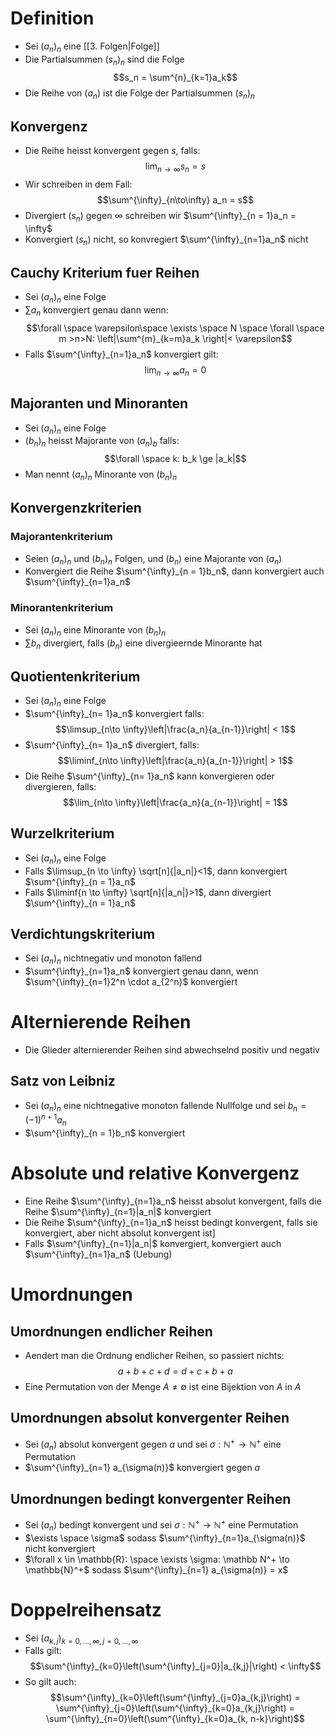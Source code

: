 # Definition
- Sei $(a_n)_n$ eine [[3. Folgen|Folge]]
- Die Partialsummen $(s_n)_n$ sind die Folge 
$$s_n = \sum^{n}_{k=1}a_k$$
- Die Reihe von $(a_n)$ ist die Folge der Partialsummen $(s_n)_n$
## Konvergenz
- Die Reihe heisst konvergent gegen $s$, falls:
$$\lim_{n\to\infty}s_n=s$$
- Wir schreiben in dem Fall:
$$\sum^{\infty}_{n\to\infty} a_n = s$$
- Divergiert $(s_n)$ gegen $\infty$ schreiben wir $\sum^{\infty}_{n = 1}a_n = \infty$
- Konvergiert $(s_n)$ nicht, so konvregiert $\sum^{\infty}_{n=1}a_n$ nicht
## Cauchy Kriterium fuer Reihen 
- Sei $(a_n)_n$ eine Folge
- $\sum {a_n}$ konvergiert genau dann wenn:
$$\forall \space \varepsilon\space  \exists \space N \space \forall \space m >n>N: \left|\sum^{m}_{k=m}a_k \right|< \varepsilon$$
- Falls $\sum^{\infty}_{n=1}a_n$ konvergiert gilt:
$$\lim_{n\to\infty}a_n = 0$$
## Majoranten und Minoranten
- Sei $(a_n)_n$ eine Folge
- $(b_n)_n$ heisst Majorante von $(a_n)_b$ falls:
$$\forall \space k: b_k \ge |a_k|$$
- Man nennt $(a_n)_n$ Minorante von $(b_n)_n$
## Konvergenzkriterien
### Majorantenkriterium
- Seien $(a_n)_n$ und $(b_n)_n$ Folgen, und $(b_n)$ eine Majorante von $(a_n)$
- Konvergiert die Reihe $\sum^{\infty}_{n = 1}b_n$, dann konvergiert auch $\sum^{\infty}_{n=1}a_n$ 
### Minorantenkriterium
- Sei $(a_n)_n$ eine Minorante von $(b_n)_n$ 
- $\sum b_n$ divergiert, falls $(b_n)$ eine divergieernde Minorante hat
## Quotientenkriterium
- Sei $(a_n)_n$ eine Folge
- $\sum^{\infty}_{n= 1}a_n$ konvergiert falls:
$$\limsup_{n\to \infty}\left|\frac{a_n}{a_{n-1}}\right| < 1$$
- $\sum^{\infty}_{n= 1}a_n$ divergiert, falls:
$$\liminf_{n\to \infty}\left|\frac{a_n}{a_{n-1}}\right| > 1$$
- Die Reihe $\sum^{\infty}_{n= 1}a_n$ kann konvergieren oder divergieren, falls:
$$\lim_{n\to \infty}\left|\frac{a_n}{a_{n-1}}\right| = 1$$
## Wurzelkriterium
- Sei $(a_n)_n$ eine Folge
- Falls $\limsup_{n \to \infty} \sqrt[n]{|a_n|}<1$, dann konvergiert $\sum^{\infty}_{n = 1}a_n$ 
- Falls $\liminf{n \to \infty} \sqrt[n]{|a_n|}>1$, dann divergiert $\sum^{\infty}_{n = 1}a_n$ 
## Verdichtungskriterium
- Sei $(a_n)_n$ nichtnegativ und monoton fallend
- $\sum^{\infty}_{n=1}a_n$ konvergiert genau dann, wenn $\sum^{\infty}_{n=1}2^n \cdot a_{2^n}$ konvergiert
# Alternierende Reihen
- Die Glieder alternierender Reihen sind abwechselnd positiv und negativ 
## Satz von Leibniz
- Sei $(a_n)_n$ eine nichtnegative monoton fallende Nullfolge und sei $b_n = (-1)^{n+1} a_n$ 
- $\sum^{\infty}_{n = 1}b_n$ konvergiert
# Absolute und relative Konvergenz
- Eine Reihe $\sum^{\infty}_{n=1}a_n$ heisst absolut konvergent, falls die Reihe $\sum^{\infty}_{n=1}|a_n|$ konvergiert
- Die Reihe $\sum^{\infty}_{n=1}a_n$ heisst bedingt konvergent, falls sie konvergiert, aber nicht absolut konvergent ist]
- Falls $\sum^{\infty}_{n=1}|a_n|$ konvergiert, konvergiert auch $\sum^{\infty}_{n=1}a_n$ (Uebung)
# Umordnungen 
## Umordnungen endlicher Reihen
- Aendert man die Ordnung endlicher Reihen, so passiert nichts:
$$a + b + c + d = d + c + b + a$$
- Eine Permutation von der Menge $A \ne \emptyset$ ist eine Bijektion von $A$ in $A$ 
## Umordnungen absolut konvergenter Reihen
- Sei $(a_n)$ absolut konvergent gegen $a$ und sei $\sigma: \mathbb N^+ \to \mathbb{N}^+$  eine Permutation
- $\sum^{\infty}_{n=1} a_{\sigma(n)}$ konvergiert gegen $a$
## Umordnungen bedingt konvergenter Reihen
- Sei $(a_n)$ bedingt konvergent und sei $\sigma: \mathbb N^+ \to \mathbb{N}^+$  eine Permutation
- $\exists \space \sigma$ sodass $\sum^{\infty}_{n=1}a_{\sigma(n)}$ nicht konvergiert 
- $\forall x \in \mathbb{R}: \space \exists \sigma: \mathbb N^+ \to \mathbb{N}^+$ sodass $\sum^{\infty}_{n=1} a_{\sigma(n)} = x$ 
# Doppelreihensatz
- Sei $(a_{k,j})_{k = 0,...,\infty, j = 0,..., \infty}$ 
- Falls gilt:
$$\sum^{\infty}_{k=0}\left(\sum^{\infty}_{j=0}|a_{k,j}|\right) < \infty$$
- So gilt auch:
$$\sum^{\infty}_{k=0}\left(\sum^{\infty}_{j=0}a_{k,j}\right)  = \sum^{\infty}_{j=0}\left(\sum^{\infty}_{k=0}a_{k,j}\right) = \sum^{\infty}_{n=0}\left(\sum^{\infty}_{k=0}a_{k, n-k}\right)$$